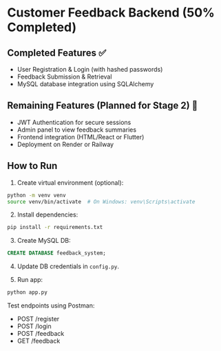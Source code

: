# Customer Feedback Backend (50% Completed)

## Completed Features ✅
- User Registration & Login (with hashed passwords)
- Feedback Submission & Retrieval
- MySQL database integration using SQLAlchemy

## Remaining Features (Planned for Stage 2) 🚧
- JWT Authentication for secure sessions
- Admin panel to view feedback summaries
- Frontend integration (HTML/React or Flutter)
- Deployment on Render or Railway

## How to Run

1. Create virtual environment (optional):
```bash
python -m venv venv
source venv/bin/activate  # On Windows: venv\Scripts\activate
```

2. Install dependencies:
```bash
pip install -r requirements.txt
```

3. Create MySQL DB:
```sql
CREATE DATABASE feedback_system;
```

4. Update DB credentials in `config.py`.

5. Run app:
```bash
python app.py
```

Test endpoints using Postman:
- POST /register
- POST /login
- POST /feedback
- GET /feedback
